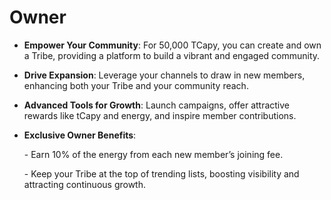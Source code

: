 # Owner

* **Empower Your Community**: For 50,000 TCapy, you can create and own a Tribe, providing a platform to build a vibrant and engaged community.
* **Drive Expansion**: Leverage your channels to draw in new members, enhancing both your Tribe and your community reach.
* **Advanced Tools for Growth**: Launch campaigns, offer attractive rewards like tCapy and energy, and inspire member contributions.
*   **Exclusive Owner Benefits**:

    &#x20;\- Earn 10% of the energy from each new member’s joining fee.

    &#x20;\- Keep your Tribe at the top of trending lists, boosting visibility and attracting continuous growth.

